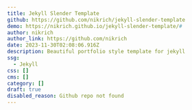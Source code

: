 ```yaml
---
title: Jekyll Slender Template
github: https://github.com/nikrich/jekyll-slender-template
demo: https://nikrich.github.io/jekyll-slender-template/#
author: nikrich
author_link: https://github.com/nikrich
date: 2023-11-30T02:08:06.916Z
description: Beautiful portfolio style template for jekyll
ssg:
  - Jekyll
css: []
cms: []
category: []
draft: true
disabled_reason: Github repo not found
---
```

